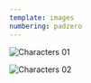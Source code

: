 ```yaml
---
template: images
numbering: padzero
---
```


![Characters 01](../../_Images/v09/StoryChara1.png#.insert)

![Characters 02](../../_Images/v09/StoryChara2.png#.insert)

